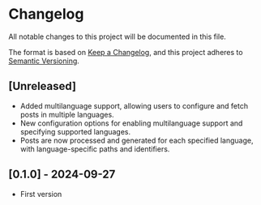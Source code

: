# Changelog

All notable changes to this project will be documented in this file.

The format is based on [Keep a Changelog](https://keepachangelog.com/en/1.0.0/),
and this project adheres to [Semantic Versioning](https://semver.org/spec/v2.0.0.html).

## [Unreleased]

- Added multilanguage support, allowing users to configure and fetch posts in multiple languages.
- New configuration options for enabling multilanguage support and specifying supported languages.
- Posts are now processed and generated for each specified language, with language-specific paths and identifiers.

## [0.1.0] - 2024-09-27

- First version

